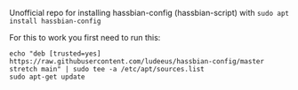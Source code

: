 Unofficial repo for installing hassbian-config (hassbian-script) with `sudo apt install hassbian-config`
  
For this to work you first need to run this:
```
echo "deb [trusted=yes] https://raw.githubusercontent.com/ludeeus/hassbian-config/master stretch main" | sudo tee -a /etc/apt/sources.list
sudo apt-get update
```
